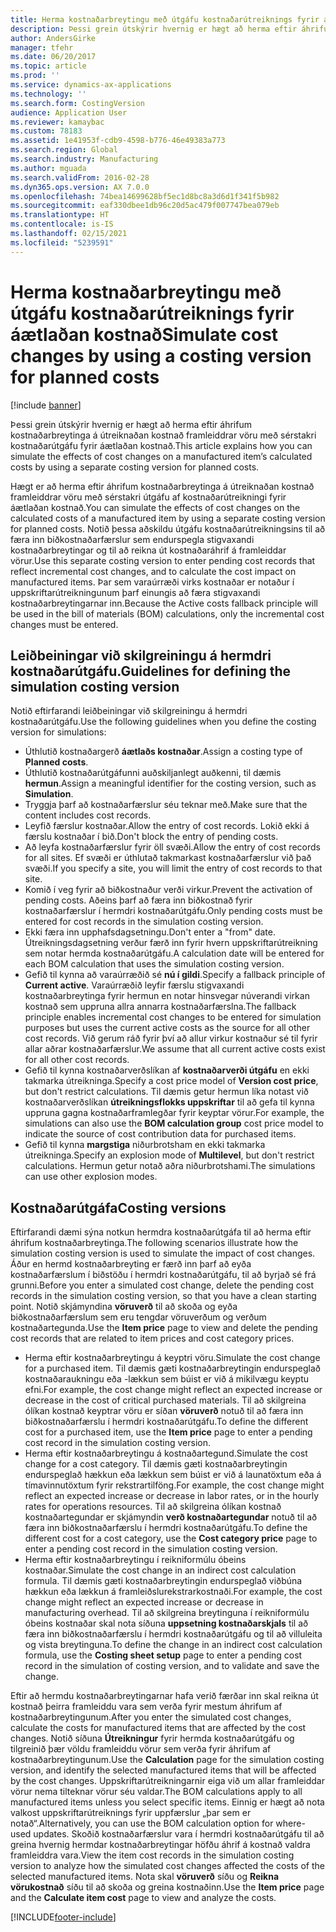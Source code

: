 ```yaml
---
title: Herma kostnaðarbreytingu með útgáfu kostnaðarútreiknings fyrir áætlaðan kostnað
description: Þessi grein útskýrir hvernig er hægt að herma eftir áhrifum kostnaðarbreytinga á útreiknaðan kostnað framleiddrar vöru með sérstakri kostnaðarútgáfu fyrir áætlaðan kostnað.
author: AndersGirke
manager: tfehr
ms.date: 06/20/2017
ms.topic: article
ms.prod: ''
ms.service: dynamics-ax-applications
ms.technology: ''
ms.search.form: CostingVersion
audience: Application User
ms.reviewer: kamaybac
ms.custom: 78183
ms.assetid: 1e41953f-cdb9-4598-b776-46e49383a773
ms.search.region: Global
ms.search.industry: Manufacturing
ms.author: mguada
ms.search.validFrom: 2016-02-28
ms.dyn365.ops.version: AX 7.0.0
ms.openlocfilehash: 74bea14699628bf5ec1d8bc8a3d6d1f341f5b982
ms.sourcegitcommit: eaf330dbee1db96c20d5ac479f007747bea079eb
ms.translationtype: HT
ms.contentlocale: is-IS
ms.lasthandoff: 02/15/2021
ms.locfileid: "5239591"
---
```

# <a name="simulate-cost-changes-by-using-a-costing-version-for-planned-costs"></a><span data-ttu-id="c0bdb-103">Herma kostnaðarbreytingu með útgáfu kostnaðarútreiknings fyrir áætlaðan kostnað</span><span class="sxs-lookup"><span data-stu-id="c0bdb-103">Simulate cost changes by using a costing version for planned costs</span></span>

[!include [banner](../includes/banner.md)]

<span data-ttu-id="c0bdb-104">Þessi grein útskýrir hvernig er hægt að herma eftir áhrifum kostnaðarbreytinga á útreiknaðan kostnað framleiddrar vöru með sérstakri kostnaðarútgáfu fyrir áætlaðan kostnað.</span><span class="sxs-lookup"><span data-stu-id="c0bdb-104">This article explains how you can simulate the effects of cost changes on a manufactured item’s calculated costs by using a separate costing version for planned costs.</span></span>

<span data-ttu-id="c0bdb-105">Hægt er að herma eftir áhrifum kostnaðarbreytinga á útreiknaðan kostnað framleiddrar vöru með sérstakri útgáfu af kostnaðarútreikningi fyrir áætlaðan kostnað.</span><span class="sxs-lookup"><span data-stu-id="c0bdb-105">You can simulate the effects of cost changes on the calculated costs of a manufactured item by using a separate costing version for planned costs.</span></span> <span data-ttu-id="c0bdb-106">Notið þessa aðskildu útgáfu kostnaðarútreikningsins til að færa inn biðkostnaðarfærslur sem endurspegla stigvaxandi kostnaðarbreytingar og til að reikna út kostnaðaráhrif á framleiddar vörur.</span><span class="sxs-lookup"><span data-stu-id="c0bdb-106">Use this separate costing version to enter pending cost records that reflect incremental cost changes, and to calculate the cost impact on manufactured items.</span></span> <span data-ttu-id="c0bdb-107">Þar sem varaúrræði virks kostnaðar er notaður í uppskriftarútreikningunum þarf einungis að færa stigvaxandi kostnaðarbreytingarnar inn.</span><span class="sxs-lookup"><span data-stu-id="c0bdb-107">Because the Active costs fallback principle will be used in the bill of materials (BOM) calculations, only the incremental cost changes must be entered.</span></span>

## <a name="guidelines-for-defining-the-simulation-costing-version"></a><span data-ttu-id="c0bdb-108">Leiðbeiningar við skilgreiningu á hermdri kostnaðarútgáfu.</span><span class="sxs-lookup"><span data-stu-id="c0bdb-108">Guidelines for defining the simulation costing version</span></span>
<span data-ttu-id="c0bdb-109">Notið eftirfarandi leiðbeiningar við skilgreiningu á hermdri kostnaðarútgáfu.</span><span class="sxs-lookup"><span data-stu-id="c0bdb-109">Use the following guidelines when you define the costing version for simulations:</span></span>

-   <span data-ttu-id="c0bdb-110">Úthlutið kostnaðargerð **áætlaðs kostnaðar**.</span><span class="sxs-lookup"><span data-stu-id="c0bdb-110">Assign a costing type of **Planned costs**.</span></span>
-   <span data-ttu-id="c0bdb-111">Úthlutið kostnaðarútgáfunni auðskiljanlegt auðkenni, til dæmis **hermun**.</span><span class="sxs-lookup"><span data-stu-id="c0bdb-111">Assign a meaningful identifier for the costing version, such as **Simulation**.</span></span>
-   <span data-ttu-id="c0bdb-112">Tryggja þarf að kostnaðarfærslur séu teknar með.</span><span class="sxs-lookup"><span data-stu-id="c0bdb-112">Make sure that the content includes cost records.</span></span>
-   <span data-ttu-id="c0bdb-113">Leyfið færslur kostnaðar.</span><span class="sxs-lookup"><span data-stu-id="c0bdb-113">Allow the entry of cost records.</span></span> <span data-ttu-id="c0bdb-114">Lokið ekki á færslu kostnaðar í bið.</span><span class="sxs-lookup"><span data-stu-id="c0bdb-114">Don't block the entry of pending costs.</span></span>
-   <span data-ttu-id="c0bdb-115">Að leyfa kostnaðarfærslur fyrir öll svæði.</span><span class="sxs-lookup"><span data-stu-id="c0bdb-115">Allow the entry of cost records for all sites.</span></span> <span data-ttu-id="c0bdb-116">Ef svæði er úthlutað takmarkast kostnaðarfærslur við það svæði.</span><span class="sxs-lookup"><span data-stu-id="c0bdb-116">If you specify a site, you will limit the entry of cost records to that site.</span></span>
-   <span data-ttu-id="c0bdb-117">Komið í veg fyrir að biðkostnaður verði virkur.</span><span class="sxs-lookup"><span data-stu-id="c0bdb-117">Prevent the activation of pending costs.</span></span> <span data-ttu-id="c0bdb-118">Aðeins þarf að færa inn biðkostnað fyrir kostnaðarfærslur í hermdri kostnaðarútgáfu.</span><span class="sxs-lookup"><span data-stu-id="c0bdb-118">Only pending costs must be entered for cost records in the simulation costing version.</span></span>
-   <span data-ttu-id="c0bdb-119">Ekki færa inn upphafsdagsetningu.</span><span class="sxs-lookup"><span data-stu-id="c0bdb-119">Don't enter a "from" date.</span></span> <span data-ttu-id="c0bdb-120">Útreikningsdagsetning verður færð inn fyrir hvern uppskriftarútreikning sem notar hermda kostnaðarútgáfu.</span><span class="sxs-lookup"><span data-stu-id="c0bdb-120">A calculation date will be entered for each BOM calculation that uses the simulation costing version.</span></span>
-   <span data-ttu-id="c0bdb-121">Gefið til kynna að varaúrræðið sé **nú í gildi**.</span><span class="sxs-lookup"><span data-stu-id="c0bdb-121">Specify a fallback principle of **Current active**.</span></span> <span data-ttu-id="c0bdb-122">Varaúrræðið leyfir færslu stigvaxandi kostnaðarbreytinga fyrir hermun en notar hinsvegar núverandi virkan kostnað sem uppruna allra annarra kostnaðarfærslna.</span><span class="sxs-lookup"><span data-stu-id="c0bdb-122">The fallback principle enables incremental cost changes to be entered for simulation purposes but uses the current active costs as the source for all other cost records.</span></span> <span data-ttu-id="c0bdb-123">Við gerum ráð fyrir því að allur virkur kostnaður sé til fyrir allar aðrar kostnaðarfærslur.</span><span class="sxs-lookup"><span data-stu-id="c0bdb-123">We assume that all current active costs exist for all other cost records.</span></span>
-   <span data-ttu-id="c0bdb-124">Gefið til kynna kostnaðarverðslíkan af **kostnaðarverði útgáfu** en ekki takmarka útreikninga.</span><span class="sxs-lookup"><span data-stu-id="c0bdb-124">Specify a cost price model of **Version cost price**, but don't restrict calculations.</span></span> <span data-ttu-id="c0bdb-125">Til dæmis getur hermun líka notast við kostnaðarverðslíkan **útreikningsflokks uppskriftar** til að gefa til kynna uppruna gagna kostnaðarframlegðar fyrir keyptar vörur.</span><span class="sxs-lookup"><span data-stu-id="c0bdb-125">For example, the simulations can also use the **BOM calculation group** cost price model to indicate the source of cost contribution data for purchased items.</span></span>
-   <span data-ttu-id="c0bdb-126">Gefið til kynna **margstiga** niðurbrotsham en ekki takmarka útreikninga.</span><span class="sxs-lookup"><span data-stu-id="c0bdb-126">Specify an explosion mode of **Multilevel**, but don't restrict calculations.</span></span> <span data-ttu-id="c0bdb-127">Hermun getur notað aðra niðurbrotshami.</span><span class="sxs-lookup"><span data-stu-id="c0bdb-127">The simulations can use other explosion modes.</span></span>

## <a name="costing-versions"></a><span data-ttu-id="c0bdb-128">Kostnaðarútgáfa</span><span class="sxs-lookup"><span data-stu-id="c0bdb-128">Costing versions</span></span>
<span data-ttu-id="c0bdb-129">Eftirfarandi dæmi sýna notkun hermdra kostnaðarútgáfa til að herma eftir áhrifum kostnaðarbreytinga.</span><span class="sxs-lookup"><span data-stu-id="c0bdb-129">The following scenarios illustrate how the simulation costing version is used to simulate the impact of cost changes.</span></span> <span data-ttu-id="c0bdb-130">Áður en hermd kostnaðarbreyting er færð inn þarf að eyða kostnaðarfærslum í biðstöðu í hermdri kostnaðarútgáfu, til að byrjað sé frá grunni.</span><span class="sxs-lookup"><span data-stu-id="c0bdb-130">Before you enter a simulated cost change, delete the pending cost records in the simulation costing version, so that you have a clean starting point.</span></span> <span data-ttu-id="c0bdb-131">Notið skjámyndina **vöruverð** til að skoða og eyða biðkostnaðarfærslum sem eru tengdar vöruverðum og verðum kostnaðartegunda.</span><span class="sxs-lookup"><span data-stu-id="c0bdb-131">Use the **Item price** page to view and delete the pending cost records that are related to item prices and cost category prices.</span></span>

-   <span data-ttu-id="c0bdb-132">Herma eftir kostnaðarbreytingu á keyptri vöru.</span><span class="sxs-lookup"><span data-stu-id="c0bdb-132">Simulate the cost change for a purchased item.</span></span> <span data-ttu-id="c0bdb-133">Til dæmis gæti kostnaðarbreytingin endurspeglað kostnaðaraukningu eða -lækkun sem búist er við á mikilvægu keyptu efni.</span><span class="sxs-lookup"><span data-stu-id="c0bdb-133">For example, the cost change might reflect an expected increase or decrease in the cost of critical purchased materials.</span></span> <span data-ttu-id="c0bdb-134">Til að skilgreina ólíkan kostnað keyptrar vöru er síðan **vöruverð** notuð til að færa inn biðkostnaðarfærslu í hermdri kostnaðarútgáfu.</span><span class="sxs-lookup"><span data-stu-id="c0bdb-134">To define the different cost for a purchased item, use the **Item price** page to enter a pending cost record in the simulation costing version.</span></span>
-   <span data-ttu-id="c0bdb-135">Herma eftir kostnaðarbreytingu á kostnaðartegund.</span><span class="sxs-lookup"><span data-stu-id="c0bdb-135">Simulate the cost change for a cost category.</span></span> <span data-ttu-id="c0bdb-136">Til dæmis gæti kostnaðarbreytingin endurspeglað hækkun eða lækkun sem búist er við á launatöxtum eða á tímavinnutöxtum fyrir rekstrartilföng.</span><span class="sxs-lookup"><span data-stu-id="c0bdb-136">For example, the cost change might reflect an expected increase or decrease in labor rates, or in the hourly rates for operations resources.</span></span> <span data-ttu-id="c0bdb-137">Til að skilgreina ólíkan kostnað kostnaðartegundar er skjámyndin **verð kostnaðartegundar** notuð til að færa inn biðkostnaðarfærslu í hermdri kostnaðarútgáfu.</span><span class="sxs-lookup"><span data-stu-id="c0bdb-137">To define the different cost for a cost category, use the **Cost category price** page to enter a pending cost record in the simulation costing version.</span></span>
-   <span data-ttu-id="c0bdb-138">Herma eftir kostnaðarbreytingu í reikniformúlu óbeins kostnaðar.</span><span class="sxs-lookup"><span data-stu-id="c0bdb-138">Simulate the cost change in an indirect cost calculation formula.</span></span> <span data-ttu-id="c0bdb-139">Til dæmis gæti kostnaðarbreytingin endurspeglað viðbúna hækkun eða lækkun á framleiðslurekstrarkostnaði.</span><span class="sxs-lookup"><span data-stu-id="c0bdb-139">For example, the cost change might reflect an expected increase or decrease in manufacturing overhead.</span></span> <span data-ttu-id="c0bdb-140">Til að skilgreina breytinguna í reikniformúlu óbeins kostnaðar skal nota síðuna **uppsetning kostnaðarskjals** til að færa inn biðkostnaðarfærslu í hermdri kostnaðarútgáfu og til að villuleita og vista breytinguna.</span><span class="sxs-lookup"><span data-stu-id="c0bdb-140">To define the change in an indirect cost calculation formula, use the **Costing sheet setup** page to enter a pending cost record in the simulation of costing version, and to validate and save the change.</span></span>

<span data-ttu-id="c0bdb-141">Eftir að hermdu kostnaðarbreytingarnar hafa verið færðar inn skal reikna út kostnað þeirra framleiddu vara sem verða fyrir mestum áhrifum af kostnaðarbreytingunum.</span><span class="sxs-lookup"><span data-stu-id="c0bdb-141">After you enter the simulated cost changes, calculate the costs for manufactured items that are affected by the cost changes.</span></span> <span data-ttu-id="c0bdb-142">Notið síðuna **Útreikningur** fyrir hermda kostnaðarútgáfu og tilgreinið þær völdu framleiddu vörur sem verða fyrir áhrifum af kostnaðarbreytingunum.</span><span class="sxs-lookup"><span data-stu-id="c0bdb-142">Use the **Calculation** page for the simulation costing version, and identify the selected manufactured items that will be affected by the cost changes.</span></span> <span data-ttu-id="c0bdb-143">Uppskriftarútreikningarnir eiga við um allar framleiddar vörur nema tilteknar vörur séu valdar.</span><span class="sxs-lookup"><span data-stu-id="c0bdb-143">The BOM calculations apply to all manufactured items unless you select specific items.</span></span> <span data-ttu-id="c0bdb-144">Einnig er hægt að nota valkost uppskriftarútreiknings fyrir uppfærslur „þar sem er notað“.</span><span class="sxs-lookup"><span data-stu-id="c0bdb-144">Alternatively, you can use the BOM calculation option for where-used updates.</span></span> <span data-ttu-id="c0bdb-145">Skoðið kostnaðarfærslur vara í hermdri kostnaðarútgáfu til að greina hvernig hermdar kostnaðarbreytingar höfðu áhrif á kostnað valdra framleiddra vara.</span><span class="sxs-lookup"><span data-stu-id="c0bdb-145">View the item cost records in the simulation costing version to analyze how the simulated cost changes affected the costs of the selected manufactured items.</span></span> <span data-ttu-id="c0bdb-146">Nota skal **vöruverð** síðu og **Reikna vörukostnað** síðu til að skoða og greina kostnaðinn.</span><span class="sxs-lookup"><span data-stu-id="c0bdb-146">Use the **Item price** page and the **Calculate item cost** page to view and analyze the costs.</span></span>





[!INCLUDE[footer-include](../../includes/footer-banner.md)]